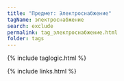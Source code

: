 ```yaml
---
title: "Предмет: Электроснабжение"
tagName: электроснабжение
search: exclude
permalink: tag_электроснабжение.html
folder: tags
---
```

{% include taglogic.html %}

{% include links.html %}
